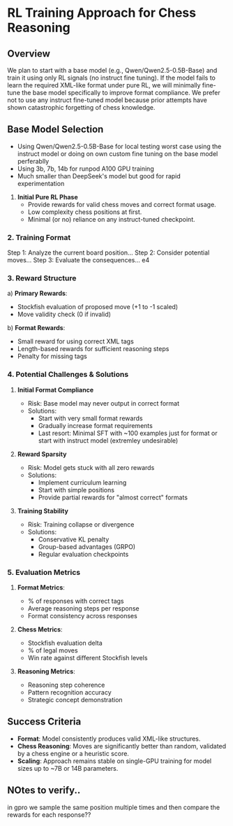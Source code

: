 # RL Training Approach for Chess Reasoning

## Overview

We plan to start with a base model (e.g., Qwen/Qwen2.5-0.5B-Base) and train it using only RL signals (no instruct fine tuning). If the model fails to learn the required XML-like format under pure RL, we will minimally fine-tune the base model specifically to improve format compliance. We prefer not to use any instruct fine-tuned model because prior attempts have shown catastrophic forgetting of chess knowledge.

## Base Model Selection

- Using Qwen/Qwen2.5-0.5B-Base for local testing worst case using the instruct model or doing on own custom fine tuning on the base model perferablly
- Using 3b, 7b, 14b for runpod A100 GPU training
- Much smaller than DeepSeek's model but good for rapid experimentation

1. **Initial Pure RL Phase**
   - Provide rewards for valid chess moves and correct format usage.
   - Low complexity chess positions at first.
   - Minimal (or no) reliance on any instruct-tuned checkpoint.

### 2. Training Format

<think>
Step 1: Analyze the current board position...
Step 2: Consider potential moves...
Step 3: Evaluate the consequences...
</think>
<answer>e4</answer>

### 3. Reward Structure

a) **Primary Rewards**:

- Stockfish evaluation of proposed move (+1 to -1 scaled)
- Move validity check (0 if invalid)

b) **Format Rewards**:

- Small reward for using correct XML tags
- Length-based rewards for sufficient reasoning steps
- Penalty for missing tags

### 4. Potential Challenges & Solutions

1. **Initial Format Compliance**

   - Risk: Base model may never output in correct format
   - Solutions:
     - Start with very small format rewards
     - Gradually increase format requirements
     - Last resort: Minimal SFT with ~100 examples just for format or start with instruct model (extremley undesirable)

2. **Reward Sparsity**

   - Risk: Model gets stuck with all zero rewards
   - Solutions:
     - Implement curriculum learning
     - Start with simple positions
     - Provide partial rewards for "almost correct" formats

3. **Training Stability**
   - Risk: Training collapse or divergence
   - Solutions:
     - Conservative KL penalty
     - Group-based advantages (GRPO)
     - Regular evaluation checkpoints

### 5. Evaluation Metrics

1. **Format Metrics**:

   - % of responses with correct tags
   - Average reasoning steps per response
   - Format consistency across responses

2. **Chess Metrics**:

   - Stockfish evaluation delta
   - % of legal moves
   - Win rate against different Stockfish levels

3. **Reasoning Metrics**:
   - Reasoning step coherence
   - Pattern recognition accuracy
   - Strategic concept demonstration

## Success Criteria

- **Format**: Model consistently produces valid XML-like structures.
- **Chess Reasoning**: Moves are significantly better than random, validated by a chess engine or a heuristic score.
- **Scaling**: Approach remains stable on single-GPU training for model sizes up to ~7B or 14B parameters.

## NOtes to verify..

in gpro we sample the same position multiple times and then compare the rewards for each response??
